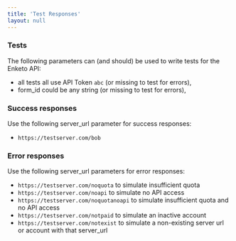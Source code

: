 ```yaml
---
title: 'Test Responses'
layout: null
---
```


### Tests

The following parameters can (and should) be used to write tests for the Enketo API:

* all tests all use API Token `abc` (or missing to test for errors),
* form_id could be any string (or missing to test for errors),


### Success responses

Use the following server_url parameter for success responses:

* `https://testserver.com/bob`


### Error responses

Use the following server_url parameters for error responses:

* `https://testserver.com/noquota` to simulate insufficient quota
* `https://testserver.com/noapi` to simulate no API access
* `https://testserver.com/noquotanoapi` to simulate insufficient quota and no API access
* `https://testserver.com/notpaid` to simulate an inactive account
* `https://testserver.com/notexist` to simulate a non-existing server url or account with that server_url
